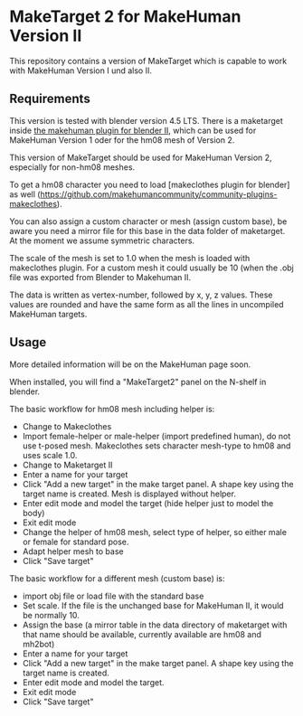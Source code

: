 # MakeTarget 2 for MakeHuman Version II

This repository contains a version of MakeTarget which is capable to work with MakeHuman Version I und also II.

## Requirements

This version is tested with blender version 4.5 LTS. There is a maketarget inside [the makehuman plugin for blender II](https://github.com/makehumancommunity/mpfb2), which can be used for MakeHuman Version 1 oder for the hm08 mesh of Version 2.

This version of MakeTarget should be used for MakeHuman Version 2, especially for non-hm08 meshes.

To get a hm08 character you need to load [makeclothes plugin for blender] as well (https://github.com/makehumancommunity/community-plugins-makeclothes).

You can also assign a custom character or mesh (assign custom base), be aware you need a mirror file for this base in the data folder of maketarget.
At the moment we assume symmetric characters.

The scale of the mesh is set to 1.0 when the mesh is loaded with makeclothes plugin. For a custom mesh it could usually be 10 (when the .obj file was exported from Blender to Makehuman II.

The data is written as vertex-number, followed by x, y, z values. These values are rounded and have the same form as all the lines in uncompiled MakeHuman targets.

## Usage

More detailed information will be on the MakeHuman page soon.

When installed, you will find a "MakeTarget2" panel on the N-shelf in blender. 

The basic workflow for hm08 mesh including helper is:

* Change to Makeclothes
* Import female-helper or male-helper (import predefined human), do not use t-posed mesh. Makeclothes sets character mesh-type to hm08 and uses scale 1.0.
* Change to Maketarget II
* Enter a name for your target
* Click "Add a new target" in the make target panel. A shape key using the target name is created. Mesh is displayed without helper.
* Enter edit mode and model the target (hide helper just to model the body)
* Exit edit mode
* Change the helper of hm08 mesh, select type of helper, so either male or female for standard pose.
* Adapt helper mesh to base
* Click "Save target" 


The basic workflow for a different mesh (custom base) is:

* import obj file or load file with the standard base
* Set scale. If the file is the unchanged base for MakeHuman II, it would be normally 10.
* Assign the base (a mirror table in the data directory of maketarget with that name should be available, currently available are hm08 and mh2bot)
* Enter a name for your target
* Click "Add a new target" in the make target panel. A shape key using the target name is created.
* Enter edit mode and model the target.
* Exit edit mode
* Click "Save target" 

